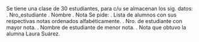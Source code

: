 Se tiene una clase de 30 estudiantes, para c/u se almacenan los sig. datos:
. Nro_estudiante
. Nombre
. Nota
Se pide:
. Lista de alumnos con sus respectivas notas ordenados alfabéticamente.
. Nro. de estudiante con mayor nota.
. Nombre de estudiante de menor nota.
. Nota que obtuvo la alumna Laura Suárez.
